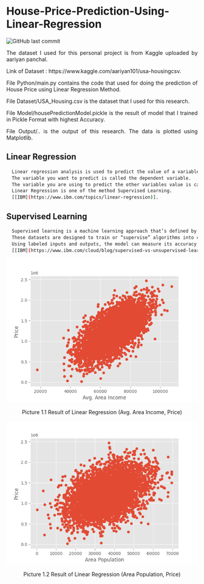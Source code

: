 # House-Price-Prediction-Using-Linear-Regression
![GitHub last commit](https://img.shields.io/github/last-commit/rzkyadhi/House-Price-Prediction-Using-Linear-Regression)


<p align="justify" width="100%">
    The dataset I used for this personal project is from Kaggle uploaded by aariyan panchal.
</p>
<p align="justify" width="100%">
    Link of Dataset : https://www.kaggle.com/aariyan101/usa-housingcsv.
</p>
<p align="justify" width="100%">
    File Python/main.py contains the code that used for doing the prediction of House Price using Linear Regression Method.
</p>
<p align="justify" width="100%">
    File Dataset/USA_Housing.csv is the dataset that I used for this research.
</p>
<p align="justify" width="100%">
    File Model/housePredictionModel.pickle is the result of model that I trained in Pickle Format with highest Accuracy.
</p>
<p align="justify" width="100%">
    File Output/.. is the output of this research. The data is plotted using Matplotlib.
</p>

## Linear Regression
```bash
  Linear regression analysis is used to predict the value of a variable based on the value of another variable. 
  The variable you want to predict is called the dependent variable. 
  The variable you are using to predict the other variables value is called the independent variable. 
  Linear Regression is one of the method Supervised Learning.
  [[IBM](https://www.ibm.com/topics/linear-regression)].
```

## Supervised Learning
```bash
  Supervised learning is a machine learning approach that’s defined by its use of labeled datasets. 
  These datasets are designed to train or “supervise” algorithms into classifying data or predicting outcomes accurately. 
  Using labeled inputs and outputs, the model can measure its accuracy and learn over time.
  [[IBM](https://www.ibm.com/cloud/blog/supervised-vs-unsupervised-learning)].
```

<p align="center" width="100%">
    <img src="https://github.com/rzkyadhi/House-Price-Prediction-Using-Linear-Regression/blob/main/Output/Output(Avg.%20Area%20Income%2C%20Price).png">
</p>
<p align="center" width="100%">
    Picture 1.1 Result of Linear Regression (Avg. Area Income, Price)
</p>
<p align="center" width="100%">
    <img src="https://github.com/rzkyadhi/House-Price-Prediction-Using-Linear-Regression/blob/main/Output/Output(Area%20Population%2C%20Price).png">
</p>
<p align="center" width="100%">
    Picture 1.2 Result of Linear Regression (Area Population, Price)
</p>

